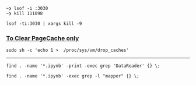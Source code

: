 ```shell
~❯ lsof -i :3030
~❯ kill 111098

lsof -ti:3030 | xargs kill -9 
```

###  [To Clear PageCache only](https://www.geeksforgeeks.org/how-to-clear-ram-memory-cache-buffer-and-swap-space-on-linux/)
```shell
sudo sh -c 'echo 1 >  /proc/sys/vm/drop_caches'
```
---

```shell
find . -name '*.ipynb' -print -exec grep 'DataReader' {} \;   
```
```shell
find . -name '*.ipynb' -exec grep -l "mapper" {} \;
```
